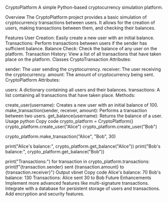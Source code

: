 CryptoPlatform
A simple Python-based cryptocurrency simulation platform.

Overview
The CryptoPlatform project provides a basic simulation of cryptocurrency transactions between users. It allows for the creation of users, making transactions between them, and checking their balances.

Features
User Creation: Easily create a new user with an initial balance.
Transactions: Perform transactions between users if the sender has sufficient balance.
Balance Check: Check the balance of any user on the platform.
Transaction History: View a list of all transactions that have taken place on the platform.
Classes
CryptoTransaction
Attributes:

sender: The user sending the cryptocurrency.
receiver: The user receiving the cryptocurrency.
amount: The amount of cryptocurrency being sent.
CryptoPlatform
Attributes:

users: A dictionary containing all users and their balances.
transactions: A list containing all transactions that have taken place.
Methods:

create_user(username): Creates a new user with an initial balance of 100.
make_transaction(sender, receiver, amount): Performs a transaction between two users.
get_balance(username): Returns the balance of a user.
Usage
python
Copy code
crypto_platform = CryptoPlatform()
crypto_platform.create_user("Alice")
crypto_platform.create_user("Bob")

crypto_platform.make_transaction("Alice", "Bob", 30)

print("Alice's balance:", crypto_platform.get_balance("Alice"))
print("Bob's balance:", crypto_platform.get_balance("Bob"))

print("Transactions:")
for transaction in crypto_platform.transactions:
    print(f"{transaction.sender} sent {transaction.amount} to {transaction.receiver}")
Output
vbnet
Copy code
Alice's balance: 70
Bob's balance: 130
Transactions:
Alice sent 30 to Bob
Future Enhancements
Implement more advanced features like multi-signature transactions.
Integrate with a database for persistent storage of users and transactions.
Add encryption and security features.
